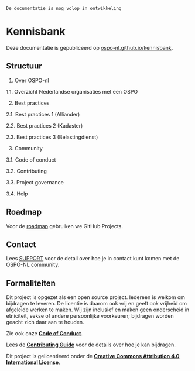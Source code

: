 ```{warning}
De documentatie is nog volop in ontwikkeling
```

# Kennisbank

Deze documentatie is gepubliceerd op [ospo-nl.github.io/kennisbank](https://ospo-nl.github.io/kennisbank/).

## Structuur

1. Over OSPO-nl

1.1. Overzicht Nederlandse organisaties met een OSPO

2. Best practices

2.1. Best practices 1 (Alliander)

2.2. Best practices 2 (Kadaster)

2.3. Best practices 3 (Belastingdienst)

3. Community

3.1. Code of conduct

3.2. Contributing

3.3. Project governance

3.4. Help

## Roadmap

Voor de [roadmap](https://github.com/orgs/ospo-nl/projects/1) gebruiken we GitHub Projects.

## Contact

Lees [SUPPORT](https://ospo-nl.github.io/kennisbank/Community/SUPPORT/) voor de detail over hoe je in contact kunt komen
met de OSPO-NL community.

## Formaliteiten

Dit project is opgezet als een open source project. Iedereen is welkom om bijdragen te leveren. De licentie is daarom
ook vrij en geeft ook vrijheid om afgeleide werken te maken. Wij zijn inclusief en maken geen onderscheid in etniciteit,
sekse of andere persoonlijke voorkeuren; bijdragen worden geacht zich daar aan te houden.

Zie ook onze **[Code of Conduct](https://ospo-nl.github.io/kennisbank/Community/CODE_OF_CONDUCT/)**.

Lees de **[Contributing Guide](https://ospo-nl.github.io/kennisbank/Community/CONTRIBUTING/)** voor de details over hoe
je kan bijdragen.

Dit project is gelicentieerd onder de **[Creative Commons Attribution 4.0 International
License](https://github.com/ospo-nl/kennisbank/blob/main/LICENSE)**.
